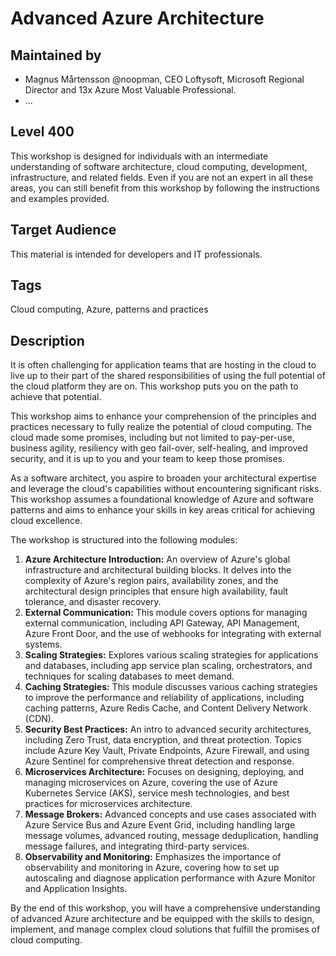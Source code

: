 # Advanced Azure Architecture

## Maintained by

* Magnus Mårtensson @noopman, CEO Loftysoft, Microsoft Regional Director and 13x Azure Most Valuable Professional.
* ...

## Level 400

This workshop is designed for individuals with an intermediate understanding of software architecture, cloud computing, development, infrastructure, and related fields. Even if you are not an expert in all these areas, you can still benefit from this workshop by following the instructions and examples provided.

## Target Audience

This material is intended for developers and IT professionals.

## Tags

Cloud computing, Azure, patterns and practices

## Description

It is often challenging for application teams that are hosting in the cloud to live up to their part of the shared responsibilities of using the full potential of the cloud platform they are on. This workshop puts you on the path to achieve that potential.

This workshop aims to enhance your comprehension of the principles and practices necessary to fully realize the potential of cloud computing. The cloud made some promises, including but not limited to pay-per-use, business agility, resiliency with geo fail-over, self-healing, and improved security, and it is up to you and your team to keep those promises.

As a software architect, you aspire to broaden your architectural expertise and leverage the cloud's capabilities without encountering significant risks. This workshop assumes a foundational knowledge of Azure and software patterns and aims to enhance your skills in key areas critical for achieving cloud excellence.

The workshop is structured into the following modules:

1. **Azure Architecture Introduction:** An overview of Azure's global infrastructure and architectural building blocks. It delves into the complexity of Azure's region pairs, availability zones, and the architectural design principles that ensure high availability, fault tolerance, and disaster recovery.
2. **External Communication:** This module covers options for managing external communication, including API Gateway, API Management, Azure Front Door, and the use of webhooks for integrating with external systems.
3. **Scaling Strategies:** Explores various scaling strategies for applications and databases, including app service plan scaling, orchestrators, and techniques for scaling databases to meet demand.
4. **Caching Strategies:** This module discusses various caching strategies to improve the performance and reliability of applications, including caching patterns, Azure Redis Cache, and Content Delivery Network (CDN).
5. **Security Best Practices:** An intro to advanced security architectures, including Zero Trust, data encryption, and threat protection. Topics include Azure Key Vault, Private Endpoints, Azure Firewall, and using Azure Sentinel for comprehensive threat detection and response.
6. **Microservices Architecture:** Focuses on designing, deploying, and managing microservices on Azure, covering the use of Azure Kubernetes Service (AKS), service mesh technologies, and best practices for microservices architecture.
7. **Message Brokers:** Advanced concepts and use cases associated with Azure Service Bus and Azure Event Grid, including handling large message volumes, advanced routing, message deduplication, handling message failures, and integrating third-party services.
8. **Observability and Monitoring:** Emphasizes the importance of observability and monitoring in Azure, covering how to set up autoscaling and diagnose application performance with Azure Monitor and Application Insights.

By the end of this workshop, you will have a comprehensive understanding of advanced Azure architecture and be equipped with the skills to design, implement, and manage complex cloud solutions that fulfill the promises of cloud computing.
